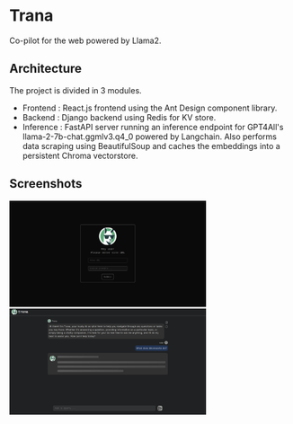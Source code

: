 # Trana

Co-pilot for the web powered by Llama2.

## Architecture

The project is divided in 3 modules.

- Frontend : React.js frontend using the Ant Design component library.
- Backend : Django backend using Redis for KV store.
- Inference : FastAPI server running an inference endpoint for GPT4All's llama-2-7b-chat.ggmlv3.q4_0 powered by Langchain. Also performs data scraping 
using BeautifulSoup and caches the  embeddings into a persistent Chroma vectorstore.

## Screenshots
<p float="left">
<img src="assets/ui-1.jpg?raw=true" width="350" title="Trana">
<img src="assets/ui-2.jpg?raw=true" width="350" title="Chat UI">
</p>


